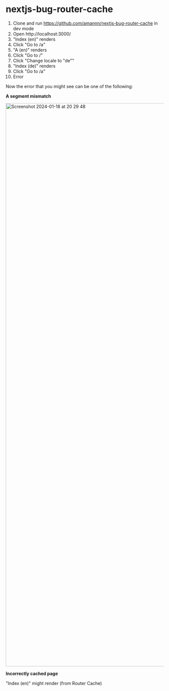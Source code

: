 # nextjs-bug-router-cache

1. Clone and run https://github.com/amannn/nextjs-bug-router-cache in dev mode
2. Open http://localhost:3000/
3. "Index (en)" renders
4. Click "Go to /a"
5. "A (en)" renders
6. Click "Go to /"
7. Click "Change locale to "de""
8. "Index (de)" renders
9. Click "Go to /a"
10. Error

Now the error that you might see can be one of the following:

**A segment mismatch**

<img width="1792" alt="Screenshot 2024-01-18 at 20 29 48" src="https://github.com/vercel/next.js/assets/4038316/7c8ed7df-7967-41f3-a8ef-65fb00195040">


**Incorrectly cached page**

"Index (en)" might render (from Router Cache)

